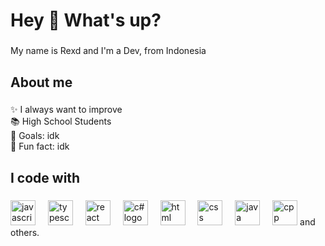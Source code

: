 <h1 align="left">Hey 👋 What's up?</h1>

###

<p align="left">My name is Rexd and I'm a Dev, from Indonesia</p>

###

<h2 align="left">About me</h2>

###

<p align="left">✨ I always want to improve<br>📚 High School Students<br>🎯 Goals: idk<br>🎲 Fun fact: idk</p>

###

<h2 align="left">I code with</h2>

###

<div align="left">
  <img src="https://cdn.jsdelivr.net/gh/devicons/devicon/icons/javascript/javascript-original.svg" height="40" alt="javascript logo"  />
  <img width="12" />
  <img src="https://cdn.jsdelivr.net/gh/devicons/devicon/icons/typescript/typescript-original.svg" height="40" alt="typescript logo"  />
  <img width="12" />
  <img src="https://cdn.jsdelivr.net/gh/devicons/devicon/icons/react/react-original.svg" height="40" alt="react logo"  />
  <img width="12" />
  <img src="https://icon.icepanel.io/Technology/svg/C%23-%28CSharp%29.svg" height="40" alt="c# logo"  />
  <img width="12" />
  <img src="https://icon.icepanel.io/Technology/svg/HTML5.svg" height="40" alt="html logo"  />
  <img width="12" />
  <img src="https://icon.icepanel.io/Technology/svg/CSS3.svg" height="40" alt="css logo"  />
  <img width="12" />
  <img src="https://icon.icepanel.io/Technology/svg/Java.svg" height="40" alt="java logo"  />
  <img width="12" />
  <img src="https://icon.icepanel.io/Technology/svg/C%2B%2B-%28CPlusPlus%29.svg" height="40" alt="cpp logo"  />
  and others.
</div>

###
